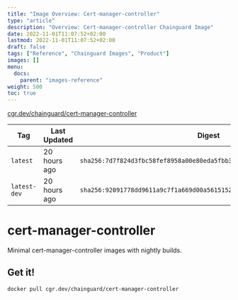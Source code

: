 ```yaml
---
title: "Image Overview: Cert-manager-controller"
type: "article"
description: "Overview: Cert-manager-controller Chainguard Image"
date: 2022-11-01T11:07:52+02:00
lastmod: 2022-11-01T11:07:52+02:00
draft: false
tags: ["Reference", "Chainguard Images", "Product"]
images: []
menu:
  docs:
    parent: "images-reference"
weight: 500
toc: true
---
```


[cgr.dev/chainguard/cert-manager-controller](https://github.com/chainguard-images/images/tree/main/images/cert-manager-controller)

| Tag          | Last Updated | Digest                                                                    |
|--------------|--------------|---------------------------------------------------------------------------|
| `latest`     | 20 hours ago | `sha256:7d7f824d3fbc58fef8958a00e80eda5fbb359afe33990f87ce0deeb66a403790` |
| `latest-dev` | 20 hours ago | `sha256:92091778dd9611a9c7f1a669d00a56151520dc4bb0ebe267e0e73a2a1f005886` |

# cert-manager-controller

Minimal cert-manager-controller images with nightly builds.

## Get it!

```shell
docker pull cgr.dev/chainguard/cert-manager-controller
```